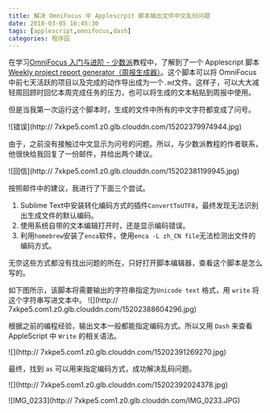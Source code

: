 ```yaml
---
title: 解决 OmniFocus 中 Applescrpit 脚本输出文件中文乱码问题
date: 2018-03-05 16:45:30
tags: [applescript,omnifocus,dash]
categories: 程序园
---
```


在学习[OmniFocus 入门与进阶 - 少数派](https://sspai.com/series/27)教程中，了解到了一个 Applescript 脚本 [Weekly project report generator（周报生成器）](http://forums.omnigroup.com/showthread.php?t=23290)。这个脚本可以将 OmniFocus 中前七天活跃的项目以及完成的动作导出成为一个`.md`文件。这样子，可以大大减轻周回顾时回忆本周完成任务的压力，也可以将生成的文本粘贴到周报中使用。

但是当我第一次运行这个脚本时，生成的文件中所有的中文字符都变成了问号。

![错误](http://
7xkpe5.com1.z0.glb.clouddn.com/15202379974944.jpg)

由于，之前没有接触过中文显示为问号的问题。所以，与少数派教程的作者联系，他很快给我回复了一份邮件，并给出两个建议。

![回信](http://
7xkpe5.com1.z0.glb.clouddn.com/15202381199945.jpg)

按照邮件中的建议，我进行了下面三个尝试。

1. Sublime Text中安装转化编码方式的插件`ConvertToUTF8`，最终发现无法识别出生成文件的默认编码。
2. 使用系统自带的文本编辑打开时，还是显示编码错误。
3. 利用`homebrew`安装了`enca`软件，使用`enca -L zh_CN file`无法检测出文件的编码方式。

无奈这些方式都没有找出问题的所在，只好打开脚本编辑器，查看这个脚本是怎么写的。

如下图所示，该脚本将需要输出的字符串指定为`Unicode text` 格式，用 `write` 将这个字符串写进文本中。
![](http://
7xkpe5.com1.z0.glb.clouddn.com/15202388604296.jpg)

根据之前的编程经验，输出文本一般都能指定编码方式。所以又用 `Dash` 来查看 AppleScript 中 `Write` 的相关语法。

![](http://
7xkpe5.com1.z0.glb.clouddn.com/15202391269270.jpg)

最终，找到 `as` 可以用来指定编码方式，成功解决乱码问题。

![](http://
7xkpe5.com1.z0.glb.clouddn.com/15202392024378.jpg)

![IMG_0233](http://
7xkpe5.com1.z0.glb.clouddn.com/IMG_0233.JPG)







